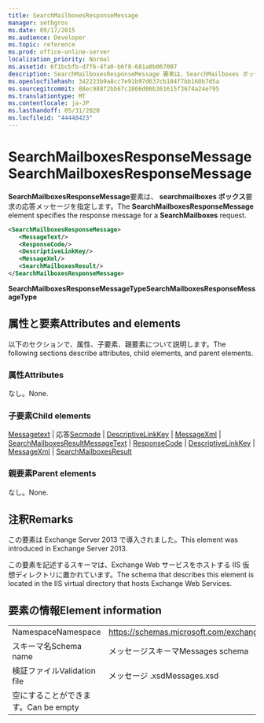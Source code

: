```yaml
---
title: SearchMailboxesResponseMessage
manager: sethgros
ms.date: 09/17/2015
ms.audience: Developer
ms.topic: reference
ms.prod: office-online-server
localization_priority: Normal
ms.assetid: 6f1bcbfb-d7f6-4fa0-b6f8-681a0b067007
description: SearchMailboxesResponseMessage 要素は、SearchMailboxes ボックス要求の応答メッセージを指定します。
ms.openlocfilehash: 342223b9a8cc7e91b97d637cb104f7bb160b7d5a
ms.sourcegitcommit: 88ec988f2bb67c1866d06b361615f3674a24e795
ms.translationtype: MT
ms.contentlocale: ja-JP
ms.lasthandoff: 05/31/2020
ms.locfileid: "44448423"
---
```

# <a name="searchmailboxesresponsemessage"></a><span data-ttu-id="f3636-103">SearchMailboxesResponseMessage</span><span class="sxs-lookup"><span data-stu-id="f3636-103">SearchMailboxesResponseMessage</span></span>

<span data-ttu-id="f3636-104">**SearchMailboxesResponseMessage**要素は、 **searchmailboxes ボックス**要求の応答メッセージを指定します。</span><span class="sxs-lookup"><span data-stu-id="f3636-104">The **SearchMailboxesResponseMessage** element specifies the response message for a **SearchMailboxes** request.</span></span> 
  
```XML
<SearchMailboxesResponseMessage>
   <MessageText/>
   <ResponseCode/>
   <DescriptiveLinkKey/>
   <MessageXml/>
   <SearchMailboxesResult/>
</SearchMailboxesResponseMessage>
```

 <span data-ttu-id="f3636-105">**SearchMailboxesResponseMessageType**</span><span class="sxs-lookup"><span data-stu-id="f3636-105">**SearchMailboxesResponseMessageType**</span></span>
## <a name="attributes-and-elements"></a><span data-ttu-id="f3636-106">属性と要素</span><span class="sxs-lookup"><span data-stu-id="f3636-106">Attributes and elements</span></span>

<span data-ttu-id="f3636-107">以下のセクションで、属性、子要素、親要素について説明します。</span><span class="sxs-lookup"><span data-stu-id="f3636-107">The following sections describe attributes, child elements, and parent elements.</span></span>
  
### <a name="attributes"></a><span data-ttu-id="f3636-108">属性</span><span class="sxs-lookup"><span data-stu-id="f3636-108">Attributes</span></span>

<span data-ttu-id="f3636-109">なし。</span><span class="sxs-lookup"><span data-stu-id="f3636-109">None.</span></span>
  
### <a name="child-elements"></a><span data-ttu-id="f3636-110">子要素</span><span class="sxs-lookup"><span data-stu-id="f3636-110">Child elements</span></span>

<span data-ttu-id="f3636-111">[Messagetext](messagetext.md)  | 応答[Secmode](responsecode.md)  | [DescriptiveLinkKey](descriptivelinkkey.md)  | [MessageXml](messagexml.md)  | [SearchMailboxesResult](searchmailboxesresult.md)</span><span class="sxs-lookup"><span data-stu-id="f3636-111">[MessageText](messagetext.md) | [ResponseCode](responsecode.md) | [DescriptiveLinkKey](descriptivelinkkey.md) | [MessageXml](messagexml.md) | [SearchMailboxesResult](searchmailboxesresult.md)</span></span>
  
### <a name="parent-elements"></a><span data-ttu-id="f3636-112">親要素</span><span class="sxs-lookup"><span data-stu-id="f3636-112">Parent elements</span></span>

<span data-ttu-id="f3636-113">なし。</span><span class="sxs-lookup"><span data-stu-id="f3636-113">None.</span></span>
  
## <a name="remarks"></a><span data-ttu-id="f3636-114">注釈</span><span class="sxs-lookup"><span data-stu-id="f3636-114">Remarks</span></span>

<span data-ttu-id="f3636-115">この要素は Exchange Server 2013 で導入されました。</span><span class="sxs-lookup"><span data-stu-id="f3636-115">This element was introduced in Exchange Server 2013.</span></span>
  
<span data-ttu-id="f3636-116">この要素を記述するスキーマは、Exchange Web サービスをホストする IIS 仮想ディレクトリに置かれています。</span><span class="sxs-lookup"><span data-stu-id="f3636-116">The schema that describes this element is located in the IIS virtual directory that hosts Exchange Web Services.</span></span>
  
## <a name="element-information"></a><span data-ttu-id="f3636-117">要素の情報</span><span class="sxs-lookup"><span data-stu-id="f3636-117">Element information</span></span>

|||
|:-----|:-----|
|<span data-ttu-id="f3636-118">Namespace</span><span class="sxs-lookup"><span data-stu-id="f3636-118">Namespace</span></span>  <br/> |https://schemas.microsoft.com/exchange/services/2006/messages  <br/> |
|<span data-ttu-id="f3636-119">スキーマ名</span><span class="sxs-lookup"><span data-stu-id="f3636-119">Schema name</span></span>  <br/> |<span data-ttu-id="f3636-120">メッセージスキーマ</span><span class="sxs-lookup"><span data-stu-id="f3636-120">Messages schema</span></span>  <br/> |
|<span data-ttu-id="f3636-121">検証ファイル</span><span class="sxs-lookup"><span data-stu-id="f3636-121">Validation file</span></span>  <br/> |<span data-ttu-id="f3636-122">メッセージ .xsd</span><span class="sxs-lookup"><span data-stu-id="f3636-122">Messages.xsd</span></span>  <br/> |
|<span data-ttu-id="f3636-123">空にすることができます。</span><span class="sxs-lookup"><span data-stu-id="f3636-123">Can be empty</span></span>  <br/> ||
   


